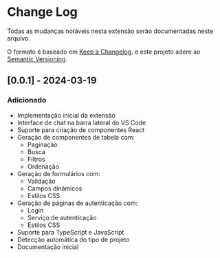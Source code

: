 # Change Log

Todas as mudanças notáveis nesta extensão serão documentadas neste arquivo.

O formato é baseado em [Keep a Changelog](https://keepachangelog.com/en/1.0.0/),
e este projeto adere ao [Semantic Versioning](https://semver.org/spec/v2.0.0.html).

## [0.0.1] - 2024-03-19

### Adicionado

- Implementação inicial da extensão
- Interface de chat na barra lateral do VS Code
- Suporte para criação de componentes React
- Geração de componentes de tabela com:
  - Paginação
  - Busca
  - Filtros
  - Ordenação
- Geração de formulários com:
  - Validação
  - Campos dinâmicos
  - Estilos CSS
- Geração de páginas de autenticação com:
  - Login
  - Serviço de autenticação
  - Estilos CSS
- Suporte para TypeScript e JavaScript
- Detecção automática do tipo de projeto
- Documentação inicial 